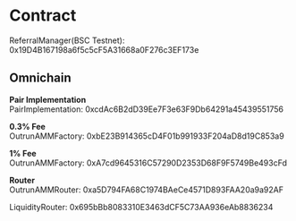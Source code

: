 # Contract

ReferralManager(BSC Testnet): 0x19D4B167198a6f5c5cF5A31668a0F276c3EF173e  

## Omnichain

**Pair Implementation**  
PairImplementation: 0xcdAc6B2dD39Ee7F3e63F9Db64291a45439551756

**0.3% Fee**  
OutrunAMMFactory: 0xbE23B914365cD4F01b991933F204aD8d19C853a9

**1% Fee**  
OutrunAMMFactory: 0xA7cd9645316C57290D2353D68F9F5749Be493cFd  

**Router**  
OutrunAMMRouter: 0xa5D794FA68C1974BAeCe4571D893FAA20a9a92AF

LiquidityRouter: 0x695bBb8083310E3463dCF5C73AA936eAb8836234
